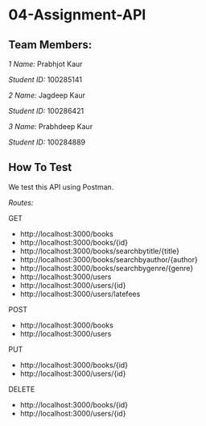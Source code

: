 # 04-Assignment-API

## Team Members:

*1 Name:* Prabhjot Kaur

*Student ID:* 100285141

*2 Name:* Jagdeep Kaur

*Student ID:* 100286421

*3 Name:* Prabhdeep Kaur

*Student ID:* 100284889

## How To Test

We test this API using Postman.

*Routes:*

GET

* http://localhost:3000/books
* http://localhost:3000/books/{id}
* http://localhost:3000/books/searchbytitle/{title}
* http://localhost:3000/books/searchbyauthor/{author}
* http://localhost:3000/books/searchbygenre/{genre}
* http://localhost:3000/users
* http://localhost:3000/users/{id}
* http://localhost:3000/users/latefees

POST

* http://localhost:3000/books
* http://localhost:3000/users

PUT

* http://localhost:3000/books/{id}
* http://localhost:3000/users/{id}

DELETE

* http://localhost:3000/books/{id}
* http://localhost:3000/users/{id}

